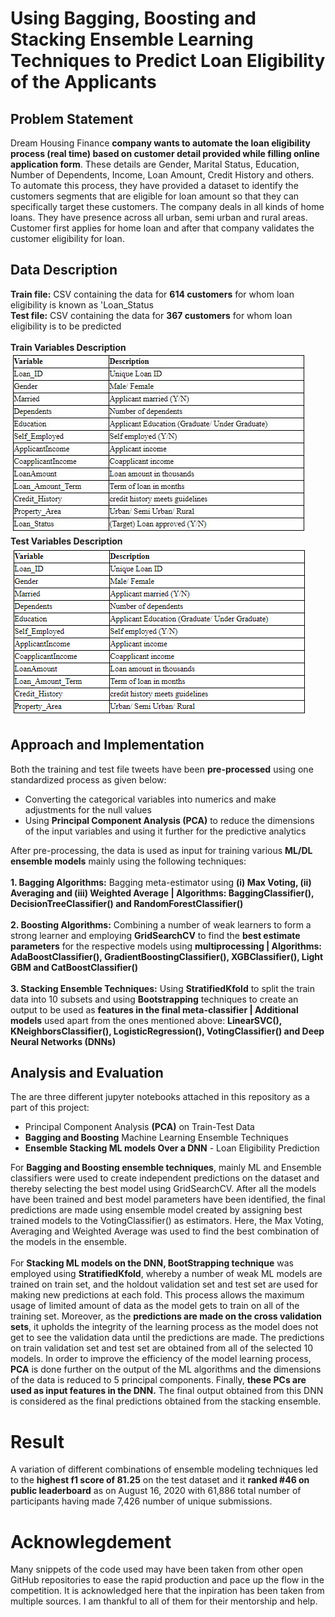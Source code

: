 # Using Bagging, Boosting and Stacking Ensemble Learning Techniques to Predict Loan Eligibility of the Applicants

## Problem Statement
Dream Housing Finance **company wants to automate the loan eligibility process (real time) based on customer detail provided while filling online application form**. These details are Gender, Marital Status, Education, Number of Dependents, Income, Loan Amount, Credit History and others. To automate this process, they have provided a dataset to identify the customers segments that are eligible for loan amount so that they can specifically target these customers. The company deals in all kinds of home loans. They have presence across all urban, semi urban and rural areas. Customer first applies for home loan and after that company validates the customer eligibility for loan.

## Data Description
 **Train file:** CSV containing the data for **614 customers** for whom loan eligibility is known as 'Loan_Status<br/>
 **Test file:** CSV containing the data for **367 customers** for whom loan eligibility is to be predicted<br/><br/>
 **Train Variables Description**<br/>
 ![Train variables](https://github.com/akshaydnicator/Ensemble-Techniques-Bagging-Boosting-Stacking/blob/master/Screenshots/Train%20variables%20screenshot.jpg)<br/>
 **Test Variables Description**<br/>
 ![Test variables](https://github.com/akshaydnicator/Ensemble-Techniques-Bagging-Boosting-Stacking/blob/master/Screenshots/Test%20variables%20screenshot.png)<br/>


## Approach and Implementation
Both the training and test file tweets have been **pre-processed** using one standardized process as given below:
 - Converting the categorical variables into numerics and make adjustments for the null values
 - Using **Principal Component Analysis (PCA)** to reduce the dimensions of the input variables and using it further for the predictive analytics<br/>

After pre-processing, the data is used as input for training various **ML/DL ensemble models** mainly using the following techniques:<br/><br/>
**1.  Bagging Algorithms:** Bagging meta-estimator using **(i) Max Voting, (ii) Averaging and (iii) Weighted Average | Algorithms: BaggingClassifier(), DecisionTreeClassifier() and RandomForestClassifier() <br/><br/>**
**2.  Boosting Algorithms:** Combining a number of weak learners to form a strong learner and employing **GridSearchCV** to find the **best estimate parameters** for the respective models using  **multiprocessing | Algorithms: AdaBoostClassifier(), GradientBoostingClassifier(), XGBClassifier(), Light GBM and CatBoostClassifier()<br/><br/>**
**3.  Stacking Ensemble Techniques:** Using **StratifiedKfold** to split the train data into 10 subsets and using **Bootstrapping** techniques to create an output to be used as **features in the final meta-classifier | Additional models** used apart from the ones mentioned above: **LinearSVC(), KNeighborsClassifier(), LogisticRegression(), VotingClassifier() and Deep Neural Networks (DNNs)<br/>**
 
## Analysis and Evaluation
The are three different jupyter notebooks attached in this repository as a part of this project:<br/>
 - Principal Component Analysis **(PCA)** on Train-Test Data
 - **Bagging and Boosting** Machine Learning Ensemble Techniques
 - **Ensemble Stacking ML models Over a DNN** - Loan Eligibility Prediction<br/>

For **Bagging and Boosting ensemble techniques**, mainly ML and Ensemble classifiers were used to create independent predictions on the dataset and thereby selecting the best model using GridSearchCV. After all the models have been trained and best model parameters have been identified, the final predictions are made using ensemble model created by assigning best trained models to the VotingClassifier() as estimators. Here, the Max Voting, Averaging and Weighted Average was used to find the best combination of the models in the ensemble.<br/><br/>
For **Stacking ML models on the DNN, BootStrapping technique** was employed using **StratifiedKfold**, whereby a number of weak ML models are trained on train set, and the holdout validation set and test set are used for making new predictions at each fold. This process allows the maximum usage of limited amount of data as the model gets to train on all of the training set. Moreover, as the **predictions are made on the cross validation sets**, it upholds the integrity of the learning process as the model does not get to see the validation data until the predictions are made. The predictions on train validation set and test set are obtained from all of the selected 10 models. In order to improve the efficiency of the model learning process, **PCA** is done further on the output of the ML algorithms and the dimensions of the data is reduced to 5 principal components. Finally, **these PCs are used as input features in the DNN.** The final output obtained from this DNN is considered as the final predictions obtained from the stacking ensemble.          

# Result
A variation of different combinations of ensemble modeling techniques led to the **highest f1 score of 81.25** on the test dataset and it **ranked #46 on public leaderboard** as on August 16, 2020 with 61,886 total number of participants having made 7,426 number of unique submissions.

# Acknowlegdement
Many snippets of the code used may have been taken from other open GitHub repositories to ease the rapid production and pace up the flow in the competition. It is acknowledged here that the inpiration has been taken from multiple sources. I am thankful to all of them for their mentorship and help.